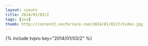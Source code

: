 ```yaml
--- 
layout: sieutv
title: 2014/01/03/2
tags: [xxx]
thumb: http://content2.sexforsure.com/2014/01/03/2/Video.jpg
---
```

{% include tvpro key="2014/01/03/2" %} 
